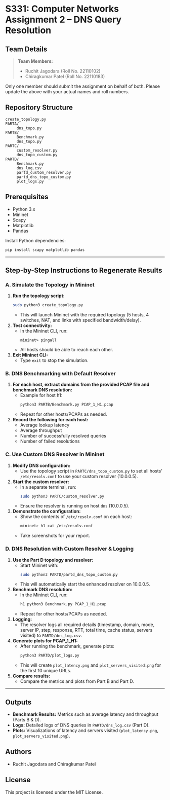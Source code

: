 # S331: Computer Networks Assignment 2 – DNS Query Resolution

## Team Details
> **Team Members:**
> - Ruchit Jagodara (Roll No. 22110102)
> - Chiragkumar Patel (Roll No. 22110183)

Only one member should submit the assignment on behalf of both. Please update the above with your actual names and roll numbers.

## Repository Structure

```
create_topology.py
PARTA/
     dns_topo.py
PARTB/
     Benchmark.py
     dns_topo.py
PARTC/
     custom_resolver.py
     dns_topo_custom.py
PARTD/
     Benchmark.py
     dns_log.csv
     partd_custom_resolver.py
     partd_dns_topo_custom.py
     plot_logs.py
```

## Prerequisites
- Python 3.x
- Mininet
- Scapy
- Matplotlib
- Pandas

Install Python dependencies:
```bash
pip install scapy matplotlib pandas
```

---

## Step-by-Step Instructions to Regenerate Results

### **A. Simulate the Topology in Mininet**
1. **Run the topology script:**
    ```bash
    sudo python3 create_topology.py
    ```
    - This will launch Mininet with the required topology (5 hosts, 4 switches, NAT, and links with specified bandwidth/delay).
2. **Test connectivity:**
    - In the Mininet CLI, run:
      ```
      mininet> pingall
      ```
    - All hosts should be able to reach each other.
3. **Exit Mininet CLI:**
    - Type `exit` to stop the simulation.

### **B. DNS Benchmarking with Default Resolver**
1. **For each host, extract domains from the provided PCAP file and benchmark DNS resolution:**
    - Example for host h1:
      ```bash
      python3 PARTB/Benchmark.py PCAP_1_H1.pcap
      ```
    - Repeat for other hosts/PCAPs as needed.
2. **Record the following for each host:**
    - Average lookup latency
    - Average throughput
    - Number of successfully resolved queries
    - Number of failed resolutions

### **C. Use Custom DNS Resolver in Mininet**
1. **Modify DNS configuration:**
    - Use the topology script in `PARTC/dns_topo_custom.py` to set all hosts' `/etc/resolv.conf` to use your custom resolver (10.0.0.5).
2. **Start the custom resolver:**
    - In a separate terminal, run:
      ```bash
      sudo python3 PARTC/custom_resolver.py
      ```
    - Ensure the resolver is running on host `dns` (10.0.0.5).
3. **Demonstrate the configuration:**
    - Show the contents of `/etc/resolv.conf` on each host:
      ```bash
      mininet> h1 cat /etc/resolv.conf
      ```
    - Take screenshots for your report.

### **D. DNS Resolution with Custom Resolver & Logging**
1. **Use the Part D topology and resolver:**
    - Start Mininet with:
      ```bash
      sudo python3 PARTD/partd_dns_topo_custom.py
      ```
    - This will automatically start the enhanced resolver on 10.0.0.5.
2. **Benchmark DNS resolution:**
    - In the Mininet CLI, run:
      ```bash
      h1 python3 Benchmark.py PCAP_1_H1.pcap
      ```
    - Repeat for other hosts/PCAPs as needed.
3. **Logging:**
    - The resolver logs all required details (timestamp, domain, mode, server IP, step, response, RTT, total time, cache status, servers visited) to `PARTD/dns_log.csv`.
4. **Generate plots for PCAP_1_H1:**
    - After running the benchmark, generate plots:
      ```bash
      python3 PARTD/plot_logs.py
      ```
    - This will create `plot_latency.png` and `plot_servers_visited.png` for the first 10 unique URLs.
5. **Compare results:**
    - Compare the metrics and plots from Part B and Part D.

---

## Outputs
- **Benchmark Results:** Metrics such as average latency and throughput (Parts B & D).
- **Logs:** Detailed logs of DNS queries in `PARTD/dns_log.csv` (Part D).
- **Plots:** Visualizations of latency and servers visited (`plot_latency.png`, `plot_servers_visited.png`).

## Authors
- Ruchit Jagodara and Chiragkumar Patel

## License
This project is licensed under the MIT License.